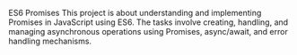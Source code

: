 ES6 Promises
This project is about understanding and implementing Promises in JavaScript using ES6. The tasks involve creating, handling, and managing asynchronous operations using Promises, async/await, and error handling mechanisms.
